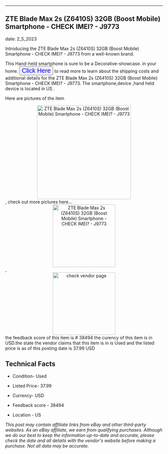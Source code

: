 ---
    

 ## ZTE Blade Max 2s (Z6410S) 32GB (Boost Mobile) Smartphone - CHECK IMEI? - J9773 



    

date: 2_5_2023


      

Introducing the ZTE Blade Max 2s (Z6410S) 32GB (Boost Mobile) Smartphone - CHECK IMEI? - J9773 from a well-known brand.

This Hand-held smartphone is sure to be a Decorative-showcase. in your home. <button style="font-size:20px;color:blue" onclick="window.location.href = 'https://www.ebay.com/itm/134434754135?hash=item1f4cef8e57%3Ag%3AoNIAAOSwGqtj3B%7Eh&amdata=enc%3AAQAHAAAA4O7tjJBiKqA50LjPjgQK0koBrReMCPT8rvjMKGFK%2FCMtKWemEsaTbMQFxsqvUEMl3QTSgF6ACnhwrYwf%2FzzDwoOxpv8FMrb5SrixisS91%2BW1xd1xWV3ooMdJoG9ITi814jXQ%2F5ieyjH7r2KO6i6fl7vE9R2QHP98Qxpcs4M3ASXXE4cbgcaNttPvv1Yqm7s6oPcSBPd41OtdHggwJTdPhn9M3Pe4muYoTRpdzhl0JquIwkBAM4pEi2R4LXEudXdlOPnxiyosQDwOaX6%2ByJGRtWvJZi3eaL2OlJOrVT2OYeyH&mkevt=1&mkcid=1&mkrid=711-53200-19255-0&campid=%253CePNCampaignId%253E&customid=%253CreferenceId%253E&toolid=10049'">Click Here</button>  to read more to learn about the shipping costs and additional details for the ZTE Blade Max 2s (Z6410S) 32GB (Boost Mobile) Smartphone - CHECK IMEI? - J9773. The smartphone,device ,hand held device is located in US  .

Here are pictures of the item <div style="text-align:center;"><img onclick="window.location.href = 'https://origin-galleryplus.ebayimg.com/ws/web/134434754135_2_0_1/225x225.jpg,https://origin-galleryplus.ebayimg.com/ws/web/134434754135_3_0_1/225x225.jpg,https://origin-galleryplus.ebayimg.com/ws/web/134434754135_4_0_1/225x225.jpg,https://origin-galleryplus.ebayimg.com/ws/web/134434754135_5_0_1/225x225.jpg,https://origin-galleryplus.ebayimg.com/ws/web/134434754135_6_0_1/225x225.jpg,https://origin-galleryplus.ebayimg.com/ws/web/134434754135_7_0_1/225x225.jpg';" src="https://i.ebayimg.com/thumbs/images/g/oNIAAOSwGqtj3B~h/s-l225.jpg" alt="ZTE Blade Max 2s (Z6410S) 32GB (Boost Mobile) Smartphone - CHECK IMEI? - J9773" style="width:300px; height:auto;object-fit:contain;" /></div>, check out more pictures here... <div style="text-align:center;"><img onclick="window.location.href = 'https://www.ebay.com/itm/134434754135?hash=item1f4cef8e57%3Ag%3AoNIAAOSwGqtj3B%7Eh&amdata=enc%3AAQAHAAAA4O7tjJBiKqA50LjPjgQK0koBrReMCPT8rvjMKGFK%2FCMtKWemEsaTbMQFxsqvUEMl3QTSgF6ACnhwrYwf%2FzzDwoOxpv8FMrb5SrixisS91%2BW1xd1xWV3ooMdJoG9ITi814jXQ%2F5ieyjH7r2KO6i6fl7vE9R2QHP98Qxpcs4M3ASXXE4cbgcaNttPvv1Yqm7s6oPcSBPd41OtdHggwJTdPhn9M3Pe4muYoTRpdzhl0JquIwkBAM4pEi2R4LXEudXdlOPnxiyosQDwOaX6%2ByJGRtWvJZi3eaL2OlJOrVT2OYeyH&mkevt=1&mkcid=1&mkrid=711-53200-19255-0&campid=%253CePNCampaignId%253E&customid=%253CreferenceId%253E&toolid=10049';" src="https://i.ebayimg.com/images/g/oNIAAOSwGqtj3B~h/s-l1600.jpg" alt="ZTE Blade Max 2s (Z6410S) 32GB (Boost Mobile) Smartphone - CHECK IMEI? - J9773" style="width:200px; height:auto;object-fit:contain;" /></div>, <div style="text-align:center;"><img onclick="window.location.href = 'https://www.ebay.com/itm/134434754135?hash=item1f4cef8e57%3Ag%3AoNIAAOSwGqtj3B%7Eh&amdata=enc%3AAQAHAAAA4O7tjJBiKqA50LjPjgQK0koBrReMCPT8rvjMKGFK%2FCMtKWemEsaTbMQFxsqvUEMl3QTSgF6ACnhwrYwf%2FzzDwoOxpv8FMrb5SrixisS91%2BW1xd1xWV3ooMdJoG9ITi814jXQ%2F5ieyjH7r2KO6i6fl7vE9R2QHP98Qxpcs4M3ASXXE4cbgcaNttPvv1Yqm7s6oPcSBPd41OtdHggwJTdPhn9M3Pe4muYoTRpdzhl0JquIwkBAM4pEi2R4LXEudXdlOPnxiyosQDwOaX6%2ByJGRtWvJZi3eaL2OlJOrVT2OYeyH&mkevt=1&mkcid=1&mkrid=711-53200-19255-0&campid=%253CePNCampaignId%253E&customid=%253CreferenceId%253E&toolid=10049';" src="https://origin-galleryplus.ebayimg.com/ws/web/134434754135_2_0_1/225x225.jpg,https://origin-galleryplus.ebayimg.com/ws/web/134434754135_3_0_1/225x225.jpg,https://origin-galleryplus.ebayimg.com/ws/web/134434754135_4_0_1/225x225.jpg,https://origin-galleryplus.ebayimg.com/ws/web/134434754135_5_0_1/225x225.jpg,https://origin-galleryplus.ebayimg.com/ws/web/134434754135_6_0_1/225x225.jpg,https://origin-galleryplus.ebayimg.com/ws/web/134434754135_7_0_1/225x225.jpg" alt="check vendor page" style="width:200px; height:auto;object-fit:contain;"/></div> the feedback score of this item is # 38494 the curency of this item is in USD.the state the vendor claims that  this item is in is Used and the listed price is as of this posting date is 37.99 USD
      
      

 ## Technical Facts 



     
      

 - Condition- Used 


      

 - Listed Price- 37.99 


      

 - Currency- USD 


      

 - Feedback score - 38494 


      

 - Location - US 


      
      

 *_This post may contain affiliate links from eBay and other third-party websites. As an eBay affiliate, we earn from qualifying purchases. Although we do our best to keep the information up-to-date and accurate, please check the date and all details with the vendor's website before making a purchase. Not all data may be accurate._*



      
      